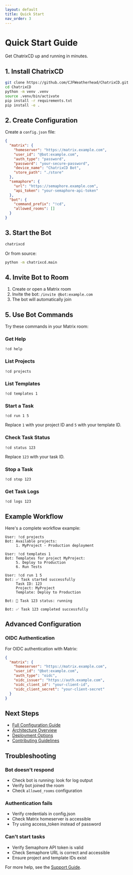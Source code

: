 ```yaml
---
layout: default
title: Quick Start
nav_order: 3
---
```


# Quick Start Guide

Get ChatrixCD up and running in minutes.

## 1. Install ChatrixCD

```bash
git clone https://github.com/CJFWeatherhead/ChatrixCD.git
cd ChatrixCD
python -m venv .venv
source .venv/bin/activate
pip install -r requirements.txt
pip install -e .
```

## 2. Create Configuration

Create a `config.json` file:

```json
{
  "matrix": {
    "homeserver": "https://matrix.example.com",
    "user_id": "@bot:example.com",
    "auth_type": "password",
    "password": "your-secure-password",
    "device_name": "ChatrixCD Bot",
    "store_path": "./store"
  },
  "semaphore": {
    "url": "https://semaphore.example.com",
    "api_token": "your-semaphore-api-token"
  },
  "bot": {
    "command_prefix": "!cd",
    "allowed_rooms": []
  }
}
```

## 3. Start the Bot

```bash
chatrixcd
```

Or from source:

```bash
python -m chatrixcd.main
```

## 4. Invite Bot to Room

1. Create or open a Matrix room
2. Invite the bot: `/invite @bot:example.com`
3. The bot will automatically join

## 5. Use Bot Commands

Try these commands in your Matrix room:

### Get Help
```
!cd help
```

### List Projects
```
!cd projects
```

### List Templates
```
!cd templates 1
```

### Start a Task
```
!cd run 1 5
```

Replace `1` with your project ID and `5` with your template ID.

### Check Task Status
```
!cd status 123
```

Replace `123` with your task ID.

### Stop a Task
```
!cd stop 123
```

### Get Task Logs
```
!cd logs 123
```

## Example Workflow

Here's a complete workflow example:

```
User: !cd projects
Bot: Available projects:
     1. MyProject - Production deployment

User: !cd templates 1
Bot: Templates for project MyProject:
     5. Deploy to Production
     6. Run Tests

User: !cd run 1 5
Bot: ✅ Task started successfully
     Task ID: 123
     Project: MyProject
     Template: Deploy to Production

Bot: 🔄 Task 123 status: running

Bot: ✅ Task 123 completed successfully
```

## Advanced Configuration

### OIDC Authentication

For OIDC authentication with Matrix:

```json
{
  "matrix": {
    "homeserver": "https://matrix.example.com",
    "user_id": "@bot:example.com",
    "auth_type": "oidc",
    "oidc_issuer": "https://auth.example.com",
    "oidc_client_id": "your-client-id",
    "oidc_client_secret": "your-client-secret"
  }
}
```

## Next Steps

- [Full Configuration Guide](configuration.html)
- [Architecture Overview](architecture.html)
- [Deployment Options](deployment.html)
- [Contributing Guidelines](contributing.html)

## Troubleshooting

### Bot doesn't respond
- Check bot is running: look for log output
- Verify bot joined the room
- Check `allowed_rooms` configuration

### Authentication fails
- Verify credentials in config.json
- Check Matrix homeserver is accessible
- Try using access_token instead of password

### Can't start tasks
- Verify Semaphore API token is valid
- Check Semaphore URL is correct and accessible
- Ensure project and template IDs exist

For more help, see the [Support Guide](support.html).
